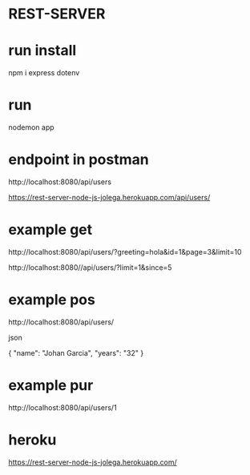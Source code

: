 # REST-SERVER


# run  install
npm i express dotenv 


# run 
nodemon app

# endpoint in postman 

http://localhost:8080/api/users

https://rest-server-node-js-jolega.herokuapp.com/api/users/



# example get

http://localhost:8080/api/users/?greeting=hola&id=1&page=3&limit=10

http://localhost:8080//api/users/?limit=1&since=5

# example pos 

http://localhost:8080/api/users/

json

{
    "name": "Johan Garcia",
    "years": "32"
}

# example pur 
http://localhost:8080/api/users/1

# heroku

https://rest-server-node-js-jolega.herokuapp.com/